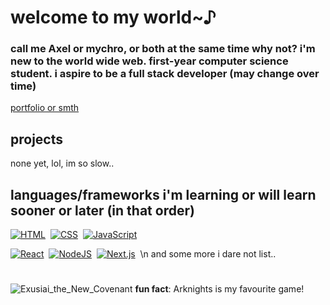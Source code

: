 # welcome to my world~♪

### call me Axel or mychro, or both at the same time why not? i'm new to the world wide web. first-year computer science student. i aspire to be a full stack developer (may change over time)

[portfolio or smth](https://axelmychro.github.io)

## projects

none yet, lol, im so slow..

## languages/frameworks i'm learning or will learn sooner or later (in that order)

[![HTML](https://img.shields.io/badge/HTML-%23E34F26.svg?logo=html5&logoColor=white)](#)&nbsp;
[![CSS](https://img.shields.io/badge/CSS-639?logo=css&logoColor=fff)](#)&nbsp;
[![JavaScript](https://img.shields.io/badge/JavaScript-F7DF1E?logo=javascript&logoColor=000)](#)&nbsp;

[![React](https://img.shields.io/badge/React-%2320232a.svg?logo=react&logoColor=%2361DAFB)](#)&nbsp;
[![NodeJS](https://img.shields.io/badge/Node.js-6DA55F?logo=node.js&logoColor=white)](#)&nbsp;
[![Next.js](https://img.shields.io/badge/Next.js-black?logo=next.js&logoColor=white)](#)&nbsp;
\n and some more i dare not list..
#

![Exusiai_the_New_Covenant](https://arknights.wiki.gg/images/Exusiai_the_New_Covenant_Elite_2.png)
**fun fact**: Arknights is my favourite game!
